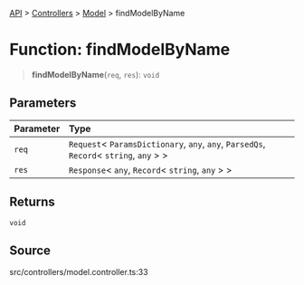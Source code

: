 [API](../../../../../API.md) > [Controllers](../../../index.md) > [Model](../index.md) > findModelByName

# Function: findModelByName

> **findModelByName**(`req`, `res`): `void`

## Parameters

| Parameter | Type                                                                                       |
| :-------- | :----------------------------------------------------------------------------------------- |
| `req`     | `Request`\< `ParamsDictionary`, `any`, `any`, `ParsedQs`, `Record`\< `string`, `any` \> \> |
| `res`     | `Response`\< `any`, `Record`\< `string`, `any` \> \>                                       |

## Returns

`void`

## Source

src/controllers/model.controller.ts:33
